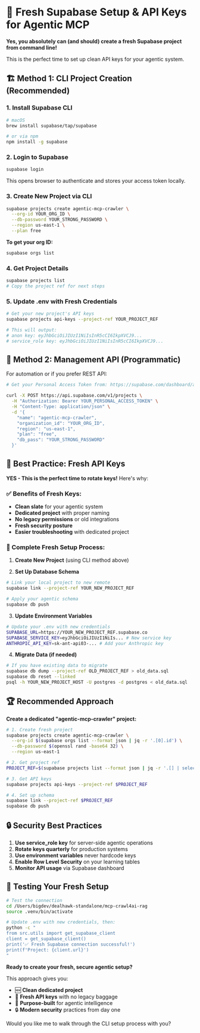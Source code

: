 # 🚀 Fresh Supabase Setup & API Keys for Agentic MCP

**Yes, you absolutely can (and should) create a fresh Supabase project from command line!**

This is the perfect time to set up clean API keys for your agentic system.

## 🏗️ Method 1: CLI Project Creation (Recommended)

### 1. Install Supabase CLI
```bash
# macOS
brew install supabase/tap/supabase

# or via npm
npm install -g supabase
```

### 2. Login to Supabase
```bash
supabase login
```
This opens browser to authenticate and stores your access token locally.

### 3. Create New Project via CLI
```bash
supabase projects create agentic-mcp-crawler \
  --org-id YOUR_ORG_ID \
  --db-password YOUR_STRONG_PASSWORD \
  --region us-east-1 \
  --plan free
```

**To get your org ID:**
```bash
supabase orgs list
```

### 4. Get Project Details
```bash
supabase projects list
# Copy the project ref for next steps
```

### 5. Update .env with Fresh Credentials
```bash
# Get your new project's API keys
supabase projects api-keys --project-ref YOUR_PROJECT_REF

# This will output:
# anon key: eyJhbGciOiJIUzI1NiIsInR5cCI6IkpXVCJ9...
# service_role key: eyJhbGciOiJIUzI1NiIsInR5cCI6IkpXVCJ9...
```

## 🔑 Method 2: Management API (Programmatic)

For automation or if you prefer REST API:

```bash
# Get your Personal Access Token from: https://supabase.com/dashboard/account/tokens

curl -X POST https://api.supabase.com/v1/projects \
  -H "Authorization: Bearer YOUR_PERSONAL_ACCESS_TOKEN" \
  -H "Content-Type: application/json" \
  -d '{
    "name": "agentic-mcp-crawler",
    "organization_id": "YOUR_ORG_ID",
    "region": "us-east-1",
    "plan": "free",
    "db_pass": "YOUR_STRONG_PASSWORD"
  }'
```

## 🔄 Best Practice: Fresh API Keys

**YES - This is the perfect time to rotate keys!** Here's why:

### ✅ Benefits of Fresh Keys:
- **Clean slate** for your agentic system
- **Dedicated project** with proper naming  
- **No legacy permissions** or old integrations
- **Fresh security posture**
- **Easier troubleshooting** with dedicated project

### 🔧 Complete Fresh Setup Process:

1. **Create New Project** (using CLI method above)

2. **Set Up Database Schema**
```bash
# Link your local project to new remote
supabase link --project-ref YOUR_NEW_PROJECT_REF

# Apply your agentic schema
supabase db push
```

3. **Update Environment Variables**
```bash
# Update your .env with new credentials
SUPABASE_URL=https://YOUR_NEW_PROJECT_REF.supabase.co
SUPABASE_SERVICE_KEY=eyJhbGciOiJIUzI1NiIs... # New service key
ANTHROPIC_API_KEY=sk-ant-api03-... # Add your Anthropic key
```

4. **Migrate Data (if needed)**
```bash
# If you have existing data to migrate
supabase db dump --project-ref OLD_PROJECT_REF > old_data.sql
supabase db reset --linked
psql -h YOUR_NEW_PROJECT_HOST -U postgres -d postgres < old_data.sql
```

## 🏆 Recommended Approach

**Create a dedicated "agentic-mcp-crawler" project:**

```bash
# 1. Create fresh project
supabase projects create agentic-mcp-crawler \
  --org-id $(supabase orgs list --format json | jq -r '.[0].id') \
  --db-password $(openssl rand -base64 32) \
  --region us-east-1

# 2. Get project ref
PROJECT_REF=$(supabase projects list --format json | jq -r '.[] | select(.name=="agentic-mcp-crawler") | .id')

# 3. Get API keys
supabase projects api-keys --project-ref $PROJECT_REF

# 4. Set up schema
supabase link --project-ref $PROJECT_REF
supabase db push
```

## 🔒 Security Best Practices

1. **Use service_role key** for server-side agentic operations
2. **Rotate keys quarterly** for production systems  
3. **Use environment variables** never hardcode keys
4. **Enable Row Level Security** on your learning tables
5. **Monitor API usage** via Supabase dashboard

## 🧪 Testing Your Fresh Setup

```bash
# Test the connection
cd /Users/bigdev/dealhawk-standalone/mcp-crawl4ai-rag
source .venv/bin/activate

# Update .env with new credentials, then:
python -c "
from src.utils import get_supabase_client
client = get_supabase_client()
print('✅ Fresh Supabase connection successful!')
print(f'Project: {client.url}')
"
```

**Ready to create your fresh, secure agentic setup?** 

This approach gives you:
- 🆕 **Clean dedicated project**
- 🔑 **Fresh API keys** with no legacy baggage  
- 🧠 **Purpose-built** for agentic intelligence
- 🔒 **Modern security** practices from day one

Would you like me to walk through the CLI setup process with you?

